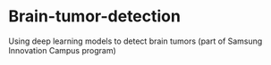 # Brain-tumor-detection

Using deep learning models to detect brain tumors (part of Samsung Innovation Campus program)
